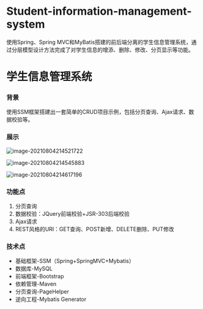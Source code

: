 # Student-information-management-system
使用Spring、Spring MVC和MyBatis搭建的前后端分离的学生信息管理系统，通过分层模型设计方法完成了对学生信息的增添、删除、修改、分页显示等功能。
# 学生信息管理系统

### 背景

使用SSM框架搭建出一套简单的CRUD项目示例，包括分页查询、Ajax请求、数据校验等。

### 展示

![image-20210804214521722](https://github.com/happysun1998/Student-information-management-system/blob/master/pic_readme/%E4%B8%BB%E9%A1%B5%E9%9D%A2.png)

![image-20210804214545883](https://github.com/happysun1998/Student-information-management-system/blob/master/pic_readme/%E6%89%B9%E9%87%8F%E5%88%A0%E9%99%A4.png)

![image-20210804214617196](https://github.com/happysun1998/Student-information-management-system/blob/master/pic_readme/%E6%B7%BB%E5%8A%A0%E5%AD%A6%E7%94%9F.png)

### 功能点

1. 分页查询
2. 数据校验：JQuery前端校验+JSR-303后端校验
3. Ajax请求
4. REST风格的URI：GET查询、POST新增、DELETE删除、PUT修改

### 技术点

- 基础框架-SSM（Spring+SpringMVC+Mybatis）
- 数据库-MySQL
- 前端框架-Bootstrap
- 依赖管理-Maven
- 分页查询-PageHelper
- 逆向工程-Mybatis Generator
